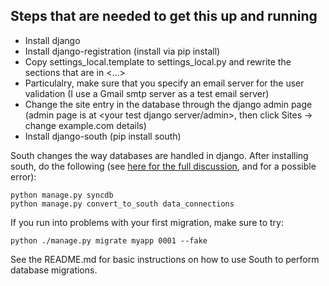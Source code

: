 ## Steps that are needed to get this up and running

* Install django
* Install django-registration (install via pip install)
* Copy settings_local.template to settings_local.py and rewrite the sections that are in <...>
* Particulalry, make sure that you specify an email server for the user validation (I use a Gmail smtp server as a test email server)
* Change the site entry in the database through the django admin page (admin page is at <your test django server/admin>, then click Sites -> change example.com details)
* Install django-south (pip install south)

South changes the way databases are handled in django. After installing south, do the following (see [here for the full discussion](http://south.readthedocs.org/en/latest/convertinganapp.html#converting-an-app), and for a possible error):

    python manage.py syncdb
    python manage.py convert_to_south data_connections

If you run into problems with your first migration, make sure to try:

    python ./manage.py migrate myapp 0001 --fake

See the README.md for basic instructions on how to use South to perform database migrations.
